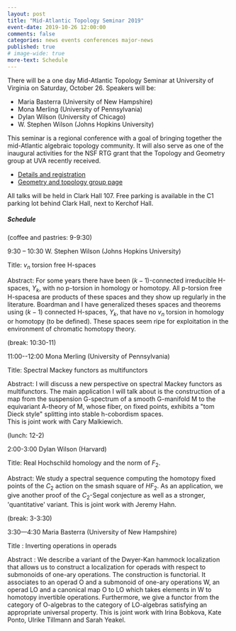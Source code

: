 ```yaml
---
layout: post
title: "Mid-Atlantic Topology Seminar 2019"
event-date: 2019-10-26 12:00:00
comments: false
categories: news events conferences major-news
published: true
# image-wide: true
more-text: Schedule
---
```


There will be a one day Mid-Atlantic Topology Seminar at University of Virginia on Saturday, October 26.
Speakers will be:
 
* Maria Basterra (University of New Hampshire)
* Mona Merling (University of Pennsylvania)
* Dylan Wilson (University of Chicago)
* W. Stephen Wilson (Johns Hopkins University)
 
This seminar is a regional conference with a goal of bringing together the mid-Atlantic algebraic topology community. It will also serve as one of the inaugural activities for the NSF RTG grant that the Topology and Geometry group at UVA recently received.

- [Details and registration](https://math.virginia.edu/geomtop/conferences/)
- [Geometry and topology group page](https://math.virginia.edu/geomtop/)

<!--more-->

 
All talks will be held in Clark Hall 107. Free parking is available in the C1 parking lot behind Clark Hall, next to Kerchof Hall.
 
##### Schedule

(coffee and pastries: 9-9:30)
 
9:30 – 10:30   W. Stephen Wilson (Johns Hopkins University)

Title:  $v_n$ torsion free H-spaces

Abstract:   For some years there have been $(k-1)$-connected irreducible H-spaces, $Y_k$, with no p-torsion 
in homology or homotopy.  All p-torsion free H-spacesa are products of these spaces and they show up regularly
in the literature.  Boardman and I have generalized theses spaces and theorems using $(k-1)$ connected H-spaces, 
$Y_k$, that have no $v_n$ torsion in homology or homotopy (to be defined).  These spaces seem ripe for exploitation 
in the environment of chromatic homotopy theory.
 
(break: 10:30-11)
 
11:00--12:00  Mona Merling (University of Pennsylvania)

Title: Spectral Mackey functors as multifunctors 
 
Abstract: I will discuss a new perspective on spectral Mackey functors as multifunctors. The main application I will 
talk about is the construction of a map from the suspension G-spectrum of a smooth G-manifold M to the equivariant 
A-theory of M, whose fiber, on fixed points, exhibits a "tom Dieck style" splitting into stable h-cobordism spaces.  
This is joint work with Cary Malkiewich.

(lunch: 12-2)
 
2:00-3:00  Dylan Wilson (Harvard)

Title: Real Hochschild homology and the norm of $F_2$.

Abstract: We study a spectral sequence computing the homotopy fixed points of the $C_2$ action on the smash square
of $HF_2$. As an application, we give another proof of the $C_2$-Segal conjecture as well as a stronger, 'quantitative' 
variant. This is joint work with Jeremy Hahn.
 
(break: 3-3:30)
 
3:30—4:30  Maria Basterra (University of New Hampshire)

Title : Inverting operations in operads
 
Abstract :  We describe a variant of the Dwyer-Kan hammock localization that allows us to construct a localization
for operads with respect to submonoids of one-ary operations.  The construction is functorial.  It associates to an 
operad O and a submonoid of one-ary operations W, an operad LO and a canonical map O to LO which takes elements in W 
to homotopy invertible operations.
Furthermore, we give a functor from the category of O-algebras to the category of LO-algebras satisfying an appropriate 
universal property.
This is joint work with Irina Bobkova, Kate Ponto, Ulrike Tillmann and Sarah Yeakel.
